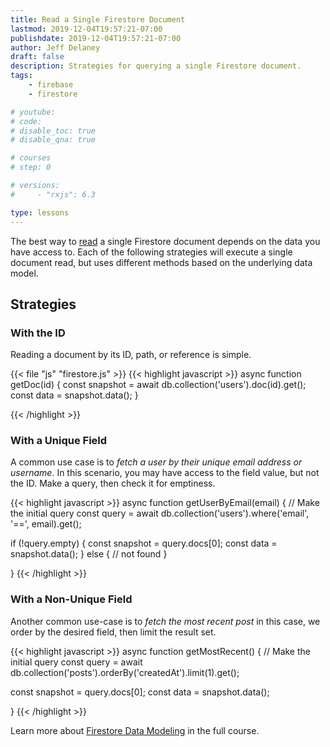 ```yaml
---
title: Read a Single Firestore Document
lastmod: 2019-12-04T19:57:21-07:00
publishdate: 2019-12-04T19:57:21-07:00
author: Jeff Delaney
draft: false
description: Strategies for querying a single Firestore document. 
tags: 
    - firebase
    - firestore

# youtube: 
# code: 
# disable_toc: true
# disable_qna: true

# courses
# step: 0

# versions: 
#     - "rxjs": 6.3

type: lessons
---
```


The best way to [read](https://firebase.google.com/docs/firestore/query-data/get-data) a single Firestore document depends on the data you have access to. Each of the following strategies will execute a single document read, but uses different methods based on the underlying data model. 


## Strategies

### With the ID

Reading a document by its ID, path, or reference is simple. 

{{< file "js" "firestore.js" >}}
{{< highlight javascript >}}
async function getDoc(id) {
  const snapshot = await db.collection('users').doc(id).get();
  const data = snapshot.data();
}

{{< /highlight >}}

### With a Unique Field

A common use case is to *fetch a user by their unique email address or username*. In this scenario, you may have access to the field value, but not the ID. Make a query, then check it for emptiness. 

{{< highlight javascript >}}
async function getUserByEmail(email) {
  // Make the initial query
  const query = await db.collection('users').where('email', '==', email).get();

   if (!query.empty) {
    const snapshot = query.docs[0];
    const data = snapshot.data();
  } else {
    // not found
  }

}
{{< /highlight >}}

### With a Non-Unique Field

Another common use-case is to *fetch the most recent post* in this case, we order by the desired field, then limit the result set. 

{{< highlight javascript >}}
async function getMostRecent() {
  // Make the initial query
  const query = await db.collection('posts').orderBy('createdAt').limit(1).get();

  const snapshot = query.docs[0];
  const data = snapshot.data();

}
{{< /highlight >}}

Learn more about [Firestore Data Modeling](/courses/firestore-data-modeling/) in the full course. 
